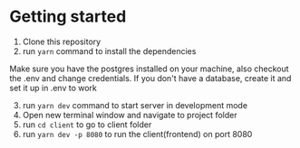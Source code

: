 # Getting started
1) Clone this repository
2) run ```yarn``` command to install the dependencies

Make sure you have the postgres installed on your machine, 
also checkout the .env and change credentials. If you don't have
a database, create it and set it up in .env to work

3) run ```yarn dev``` command to start server in development mode
4) Open new terminal window and navigate to project folder
5) run ```cd client``` to go to client folder
6) run ```yarn dev -p 8080``` to run the client(frontend) on port 8080